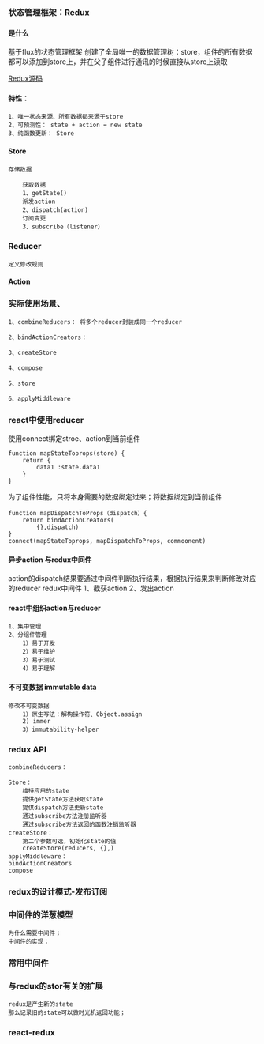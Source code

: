 ### 状态管理框架：Redux
#### 是什么
基于flux的状态管理框架
创建了全局唯一的数据管理树：store，组件的所有数据都可以添加到store上，并在父子组件进行通讯的时候直接从store上读取

[Redux源码](https://github.com/reduxjs/redux/tree/master/src)

#### 特性：
    1、唯一状态来源、所有数据都来源于store
    2、可预测性： state + action = new state
    3、纯函数更新： Store

#### Store
    存储数据

        获取数据
        1、getState()
        派发action
        2、dispatch(action)
        订阅变更
        3、subscribe（listener）
### Reducer
    定义修改规则


#### Action


### 实际使用场景、
    1、combineReducers： 将多个reducer封装成同一个reducer

    2、bindActionCreators：

    3、createStore

    4、compose

    5、store

    6、applyMiddleware

### react中使用reducer

使用connect绑定stroe、action到当前组件

    function mapStateToprops(store) {
        return {
            data1 :state.data1
        }
    }
为了组件性能，只将本身需要的数据绑定过来；将数据绑定到当前组件


    function mapDispatchToProps（dispatch）{
        return bindActionCreators(
            {},dispatch)
    }
    connect(mapStateToprops, mapDispatchToProps, commoonent)


#### 异步action 与redux中间件

action的dispatch结果要通过中间件判断执行结果，根据执行结果来判断修改对应的reducer 
    redux中间件
        1、截获action
        2、发出action

#### react中组织action与reducer
    1、集中管理
    2、分组件管理
        1）易于开发
        2）易于维护
        3）易于测试
        4）易于理解
#### 不可变数据 immutable data
    修改不可变数据
        1）原生写法：解构操作符、Object.assign
        2) immer
        3）immutability-helper

### redux API
    combineReducers：

    Store：
        维持应用的state
        提供getState方法获取state
        提供dispatch方法更新state
        通过subscribe方法注册监听器
        通过subscribe方法返回的函数注销监听器
    createStore：
        第二个参数可选，初始化state的值
        createStore(reducers, {},)
    applyMiddleware：
    bindActionCreators
    compose

### redux的设计模式-发布订阅

### 中间件的洋葱模型
    为什么需要中间件；
    中间件的实现；
### 常用中间件

### 与redux的stor有关的扩展
    redux是产生新的state
    那么记录旧的state可以做时光机返回功能；

### react-redux
    